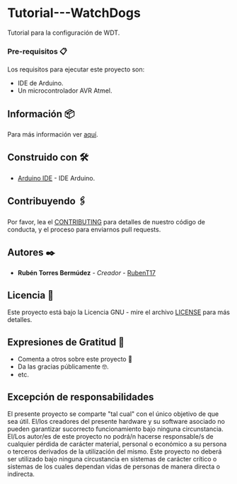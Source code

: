 # Tutorial---WatchDogs
Tutorial para la configuración de WDT.


### Pre-requisitos 📋

Los requisitos para ejecutar este proyecto son:
- IDE de Arduino.
- Un microcontrolador AVR Atmel.


## Información 📦

Para más información ver [aquí](https://github.com/RubenT17/Tutorial---WatchDogs/blob/main/info).

## Construido con 🛠️

* [Arduino IDE](https://www.arduino.cc/en/software) - IDE Arduino.


## Contribuyendo 🖇️

Por favor, lea el [CONTRIBUTING](https://github.com/RubenT17/Tutorial---WatchDogs/blob/main/CONTRIBUTING) para detalles de nuestro código de conducta, y el proceso para enviarnos pull requests.


## Autores ✒️

* **Rubén Torres Bermúdez** - *Creador* - [RubenT17](https://github.com/RubenT17)


## Licencia 📄

Este proyecto está bajo la Licencia GNU - mire el archivo [LICENSE](https://github.com/RubenT17/Tutorial---WatchDogs/blob/main/LICENSE) para más detalles.


## Expresiones de Gratitud 🎁
* Comenta a otros sobre este proyecto 📢
* Da las gracias públicamente 🤓.
* etc.


## Excepción de responsabilidades

El presente proyecto se comparte "tal cual" con el único objetivo de que sea útil.
El/los creadores del presente hardware y su software asociado no pueden garantizar sucorrecto funcionamiento bajo ninguna circunstancia. El/Los autor/es de este proyecto no podrá/n hacerse responsable/s de cualquier pérdida de carácter material, personal o económico a su persona o terceros derivados de la utilización del mismo. Este proyecto no deberá ser utilizado bajo ninguna circustancia en sistemas de carácter crítico o sistemas de los cuales dependan vidas de personas de manera directa o indirecta.
